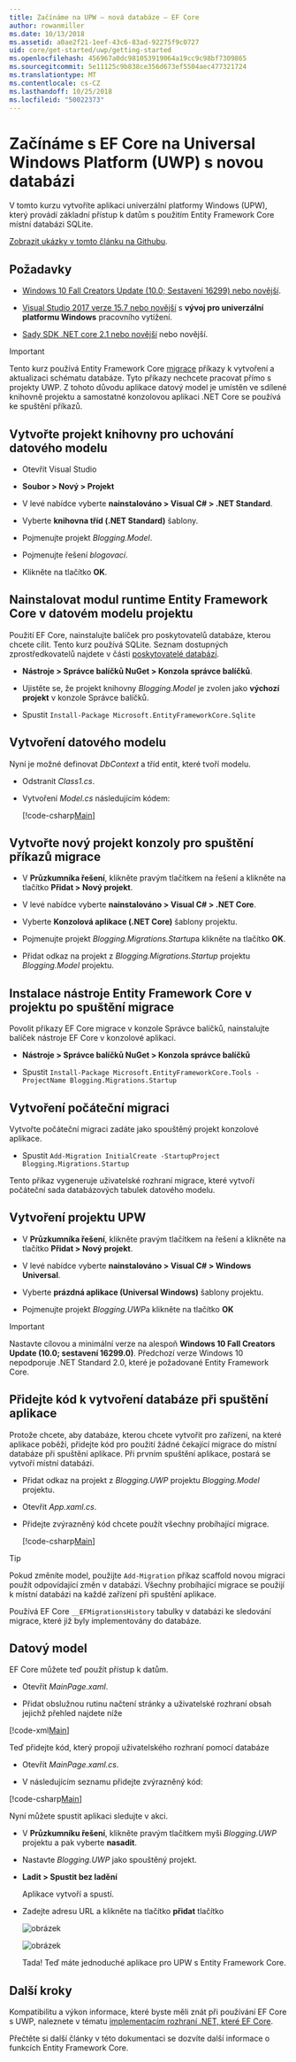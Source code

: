 ```yaml
---
title: Začínáme na UPW – nová databáze – EF Core
author: rowanmiller
ms.date: 10/13/2018
ms.assetid: a0ae2f21-1eef-43c6-83ad-92275f9c0727
uid: core/get-started/uwp/getting-started
ms.openlocfilehash: 456967a0dc981053919064a19cc9c98bf7309865
ms.sourcegitcommit: 5e11125c9b838ce356d673ef5504aec477321724
ms.translationtype: MT
ms.contentlocale: cs-CZ
ms.lasthandoff: 10/25/2018
ms.locfileid: "50022373"
---
```

# <a name="getting-started-with-ef-core-on-universal-windows-platform-uwp-with-a-new-database"></a>Začínáme s EF Core na Universal Windows Platform (UWP) s novou databázi

V tomto kurzu vytvoříte aplikaci univerzální platformy Windows (UPW), který provádí základní přístup k datům s použitím Entity Framework Core místní databázi SQLite.

[Zobrazit ukázky v tomto článku na Githubu](https://github.com/aspnet/EntityFramework.Docs/tree/master/samples/core/GetStarted/UWP).

## <a name="prerequisites"></a>Požadavky

* [Windows 10 Fall Creators Update (10.0; Sestavení 16299) nebo novější](https://support.microsoft.com/help/4027667/windows-update-windows-10).

* [Visual Studio 2017 verze 15.7 nebo novější](https://www.visualstudio.com/downloads/) s **vývoj pro univerzální platformu Windows** pracovního vytížení.

* [Sady SDK .NET core 2.1 nebo novější](https://www.microsoft.com/net/core) nebo novější.

> [!IMPORTANT]
> Tento kurz používá Entity Framework Core [migrace](xref:core/managing-schemas/migrations/index) příkazy k vytvoření a aktualizaci schématu databáze.
> Tyto příkazy nechcete pracovat přímo s projekty UWP.
> Z tohoto důvodu aplikace datový model je umístěn ve sdílené knihovně projektu a samostatné konzolovou aplikaci .NET Core se používá ke spuštění příkazů.

## <a name="create-a-library-project-to-hold-the-data-model"></a>Vytvořte projekt knihovny pro uchování datového modelu

* Otevřít Visual Studio

* **Soubor > Nový > Projekt**

* V levé nabídce vyberte **nainstalováno > Visual C# > .NET Standard**.

* Vyberte **knihovna tříd (.NET Standard)** šablony.

* Pojmenujte projekt *Blogging.Model*.

* Pojmenujte řešení *blogovací*.

* Klikněte na tlačítko **OK**.

## <a name="install-entity-framework-core-runtime-in-the-data-model-project"></a>Nainstalovat modul runtime Entity Framework Core v datovém modelu projektu

Použití EF Core, nainstalujte balíček pro poskytovatelů databáze, kterou chcete cílit. Tento kurz používá SQLite. Seznam dostupných zprostředkovatelů najdete v části [poskytovatelé databází](../../providers/index.md).

* **Nástroje > Správce balíčků NuGet > Konzola správce balíčků**.

* Ujistěte se, že projekt knihovny *Blogging.Model* je zvolen jako **výchozí projekt** v konzole Správce balíčků.

* Spustit `Install-Package Microsoft.EntityFrameworkCore.Sqlite`

## <a name="create-the-data-model"></a>Vytvoření datového modelu

Nyní je možné definovat *DbContext* a tříd entit, které tvoří modelu.

* Odstranit *Class1.cs*.

* Vytvoření *Model.cs* následujícím kódem:

  [!code-csharp[Main](../../../../samples/core/GetStarted/UWP/Blogging.Model/Model.cs)]

## <a name="create-a-new-console-project-to-run-migrations-commands"></a>Vytvořte nový projekt konzoly pro spuštění příkazů migrace

* V **Průzkumníka řešení**, klikněte pravým tlačítkem na řešení a klikněte na tlačítko **Přidat > Nový projekt**.

* V levé nabídce vyberte **nainstalováno > Visual C# > .NET Core**.

* Vyberte **Konzolová aplikace (.NET Core)** šablony projektu.

* Pojmenujte projekt *Blogging.Migrations.Startup*a klikněte na tlačítko **OK**.

* Přidat odkaz na projekt z *Blogging.Migrations.Startup* projektu *Blogging.Model* projektu.

## <a name="install-entity-framework-core-tools-in-the-migrations-startup-project"></a>Instalace nástroje Entity Framework Core v projektu po spuštění migrace

Povolit příkazy EF Core migrace v konzole Správce balíčků, nainstalujte balíček nástroje EF Core v konzolové aplikaci.

* **Nástroje > Správce balíčků NuGet > Konzola správce balíčků**

* Spustit `Install-Package Microsoft.EntityFrameworkCore.Tools -ProjectName Blogging.Migrations.Startup`

## <a name="create-the-initial-migration"></a>Vytvoření počáteční migraci

 Vytvořte počáteční migraci zadáte jako spouštěný projekt konzolové aplikace.

* Spustit `Add-Migration InitialCreate -StartupProject Blogging.Migrations.Startup`

Tento příkaz vygeneruje uživatelské rozhraní migrace, které vytvoří počáteční sada databázových tabulek datového modelu.

## <a name="create-the-uwp-project"></a>Vytvoření projektu UPW

* V **Průzkumníka řešení**, klikněte pravým tlačítkem na řešení a klikněte na tlačítko **Přidat > Nový projekt**.

* V levé nabídce vyberte **nainstalováno > Visual C# > Windows Universal**.

* Vyberte **prázdná aplikace (Universal Windows)** šablony projektu.

* Pojmenujte projekt *Blogging.UWP*a klikněte na tlačítko **OK**

> [!IMPORTANT]
> Nastavte cílovou a minimální verze na alespoň **Windows 10 Fall Creators Update (10.0; sestavení 16299.0)**.
> Předchozí verze Windows 10 nepodporuje .NET Standard 2.0, které je požadované Entity Framework Core.

## <a name="add-code-to-create-the-database-on-application-startup"></a>Přidejte kód k vytvoření databáze při spuštění aplikace

Protože chcete, aby databáze, kterou chcete vytvořit pro zařízení, na které aplikace poběží, přidejte kód pro použití žádné čekající migrace do místní databáze při spuštění aplikace. Při prvním spuštění aplikace, postará se vytvoří místní databázi.

* Přidat odkaz na projekt z *Blogging.UWP* projektu *Blogging.Model* projektu.

* Otevřít *App.xaml.cs*.

* Přidejte zvýrazněný kód chcete použít všechny probíhající migrace.

  [!code-csharp[Main](../../../../samples/core/GetStarted/UWP/Blogging.UWP/App.xaml.cs?highlight=1-2,26-29)]

> [!TIP]  
> Pokud změníte model, použijte `Add-Migration` příkaz scaffold novou migraci použít odpovídající změn v databázi. Všechny probíhající migrace se použijí k místní databázi na každé zařízení při spuštění aplikace.
>
>Používá EF Core `__EFMigrationsHistory` tabulky v databázi ke sledování migrace, které již byly implementovány do databáze.

## <a name="use-the-data-model"></a>Datový model

EF Core můžete teď použít přístup k datům.

* Otevřít *MainPage.xaml*.

* Přidat obslužnou rutinu načtení stránky a uživatelské rozhraní obsah jejichž přehled najdete níže

[!code-xml[Main](../../../../samples/core/GetStarted/UWP/Blogging.UWP/MainPage.xaml?highlight=9,11-23)]

Teď přidejte kód, který propojí uživatelského rozhraní pomocí databáze

* Otevřít *MainPage.xaml.cs*.

* V následujícím seznamu přidejte zvýrazněný kód:

[!code-csharp[Main](../../../../samples/core/GetStarted/UWP/Blogging.UWP/MainPage.xaml.cs?highlight=1,31-49)]

Nyní můžete spustit aplikaci sledujte v akci.

* V **Průzkumníku řešení**, klikněte pravým tlačítkem myši *Blogging.UWP* projektu a pak vyberte **nasadit**.

* Nastavte *Blogging.UWP* jako spouštěný projekt.

* **Ladit > Spustit bez ladění**

  Aplikace vytvoří a spustí.

* Zadejte adresu URL a klikněte na tlačítko **přidat** tlačítko

  ![obrázek](_static/create.png)

  ![obrázek](_static/list.png)

  Tada! Teď máte jednoduché aplikace pro UPW s Entity Framework Core.

## <a name="next-steps"></a>Další kroky

Kompatibilitu a výkon informace, které byste měli znát při používání EF Core s UWP, naleznete v tématu [implementacím rozhraní .NET, které EF Core](../../platforms/index.md#universal-windows-platform).

Přečtěte si další články v této dokumentaci se dozvíte další informace o funkcích Entity Framework Core.
